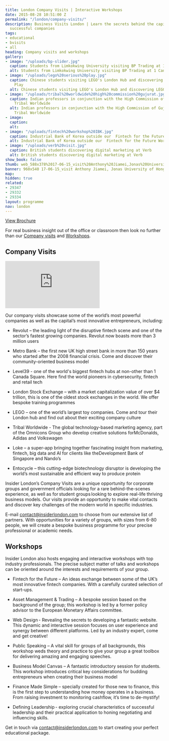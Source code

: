 ```yaml
---
title: London Company Visits | Interactive Workshops
date: 2015-08-28 10:51:00 Z
permalink: "/london/company-visits/"
description: Business Visits London | Learn the secrets behind the capital’s most
  successful companies
tags:
- educational
- bvisits
- all
heading: Company visits and workshops
gallery:
- image: "/uploads/bp-slider.jpg"
  caption: Students from Limkokwing University visiting BP Trading at 1 Canary Wharf
  alt: Students from Limkokwing University visiting BP Trading at 1 Canary Wharf
- image: "/uploads/lego%20serious%20play.jpg"
  caption: Chinese students visiting LEGO's London Hub and discovering LEGO Serious
    Play
  alt: Chinese students visiting LEGO's London Hub and discovering LEGO Serious Play
- image: "/uploads/tribal%20worldwide%20high%20commission%20gujurat.jpg"
  caption: Indian professors in conjunction with the High Commission of Gujurat visiting
    Tribal Worldwide
  alt: Indian professors in conjunction with the High Commission of Gujurat visiting
    Tribal Worldwide
- image: 
  caption: 
  alt: 
- image: "/uploads/fintech%20workshop%20IBK.jpg"
  caption: Industrial Bank of Korea outside our  Fintech for the Future Workshop
  alt: Industrial Bank of Korea outside our  Fintech for the Future Workshop
- image: "/uploads/verb%20visit.jpg"
  caption: British students discovering digital marketing at Verb
  alt: British students discovering digital marketing at Verb
show_book: false
thumb: web_588x378%2017-06-15_visit%20Anthony%20Jiamei,Jonas%20University%20of%20Hong%20Kong.jpg
banner: 960x540 17-06-15_visit Anthony Jiamei, Jonas University of Hong Kong.jpg
map: 
hidden: true
related:
- 29347
- 29332
- 29334
layout: programme
nav: london
---
```


<a class="c-btn c-btn--primary c-btn--red" href="/assets/brochures/CompanyVisitsBrochure-rev1.pdf">View Brochure</a>

For real business insight out of the office or classroom then look no further than our [Company visits](#company-visits) and [Workshops](#workshops).

## Company Visits

<div class="o-ratio o-ratio--16:9 u-margin-bottom">
  <iframe src="https://player.vimeo.com/video/378264280" frameborder="0" allow="autoplay; fullscreen" allowfullscreen></iframe>
</div>

Our company visits showcase some of the world’s most powerful companies as well as the capital’s most innovative entrepreneurs, including:

- Revolut – the leading light of the disruptive fintech scene and one of the sector’s fastest growing companies.  Revolut now boasts more than 3 million users
- Metro Bank – the first new UK high street bank in more than 150 years who started after the 2008 financial crisis. Come and discover their community-oriented business model
- Level39 - one of the world's biggest fintech hubs at non-other than 1 Canada Square. Here find the world pioneers in cybersecurity, fintech and retail tech
- London Stock Exchange – with a market capitalization value of over $4 trillion, this is one of the oldest stock exchanges in the world. We offer bespoke training programmes

- LEGO – one of the world’s largest toy companies. Come and tour their London hub and find out about their exciting company culture
- Tribal Worldwide - The global technology-based marketing agency, part of the Omnicons Group who develop creative solutions forMcDonalds, Adidas and Volkswagen
- Loke – a super-app bringing together fascinating insight from marketing, fintech, big data and AI for clients like theDevelopment Bank of Singapore and Nando’s
- Entocycle – this cutting-edge biotechnology disruptor is developing the world’s most sustainable and efficient way to produce protein

Insider London’s Company Visits are a unique opportunity for corporate groups and government officials looking for a rare behind-the-scenes experience, as well as for student groups looking to explore real-life thriving business models. Our visits provide an opportunity to make vital contacts and discover key challenges of the modern world in specific industries.

E-mail [contact@insiderlondon.com](mailto:contact@insiderlondon.com) to choose from our extensive list of partners. With opportunities for a variety of groups, with sizes from 6-80 people, we will create a bespoke business programme for your precise professional or academic needs.

## Workshops

Insider London also hosts engaging and interactive workshops with top industry professionals. The precise subject matter of talks and workshops can be oriented around the interests and requirements of your group.

- Fintech for the Future – An ideas exchange between some of the UK’s most innovative fintech companies. With a carefully curated selection of start-ups.
- Asset Management & Trading – A bespoke session based on the background of the group; this workshop is led by a former policy advisor to the European Monetary Affairs committee.
- Web Design - Revealing the secrets to developing a fantastic website. This dynamic and interactive session focuses on user experience and synergy between different platforms. Led by an industry expert, come and get creative!

- Public Speaking – A vital skill for groups of all backgrounds, this workshop weds theory and practice to give your group a great toolbox for delivering amazing and engaging speeches.
- Business Model Canvas – A fantastic introductory session for students. This workshop introduces critical key considerations for budding entrepreneurs when creating their business model
- Finance Made Simple – specially created for those new to finance, this is the first step to understanding how money operates in a business. From raising investment to monitoring cashflow, it’s time to de-mystify!
- Defining Leadership - exploring crucial characteristics of successful leadership and their practical application to honing negotiating and influencing skills.

Get in touch via [contact@insiderlondon.com](mailto:contact@insiderlondon.com) to start creating your perfect educational package.
